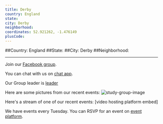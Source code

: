 ```yaml
---
title: Derby
country: England
state: 
city: Derby
neighborhood: 
coordinates: 52.921262, -1.476149
plusCode:
---
```


##Country: England
##State: 
##City: Derby
##Neighborhood: 
*****
Join our [Facebook group](https://www.facebook.com/groups/free.code.camp.derby).

You can chat with us on [chat app]().

Our Group leader is [leader]()

Here are some pictures from our recent events:
![study-group-image]()

Here's a stream of one of our recent events:
[video hosting platform embed]

We have events every Tuesday. You can RSVP for an event on [event platform]().
